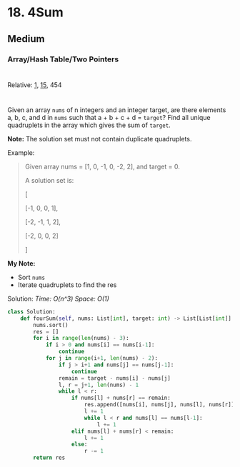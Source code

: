 # 18. 4Sum
## Medium
### Array/Hash Table/Two Pointers
#
Relative: [1](https://github.com/Yiyang-C/LeetCode/blob/master/0001~0100/0001_Two%20Sum.md), [15](https://github.com/Yiyang-C/LeetCode/blob/master/0001~0100/0015_3Sum.md), 454
#

Given an array ```nums``` of n integers and an integer target, are there elements a, b, c, and d in ```nums``` such that a + b + c + d = ```target```? Find all unique quadruplets in the array which gives the sum of ```target```.

**Note:** 
The solution set must not contain duplicate quadruplets.

Example:
> Given array nums = [1, 0, -1, 0, -2, 2], and target = 0.
> 
> A solution set is:
>
> [
>
>  [-1,  0, 0, 1],
>
>  [-2, -1, 1, 2],
>
>  [-2,  0, 0, 2]
>
> ]

**My Note:**
* Sort ```nums```
* Iterate quadruplets to find the res

Solution:
*Time: O(n^3)*
*Space: O(1)*
```python
class Solution:
    def fourSum(self, nums: List[int], target: int) -> List[List[int]]:
        nums.sort()
        res = []
        for i in range(len(nums) - 3):
            if i > 0 and nums[i] == nums[i-1]:
                continue
            for j in range(i+1, len(nums) - 2):
                if j > i+1 and nums[j] == nums[j-1]:
                    continue
                remain = target - nums[i] - nums[j]
                l, r = j+1, len(nums) - 1
                while l < r:
                    if nums[l] + nums[r] == remain:
                        res.append([nums[i], nums[j], nums[l], nums[r]])
                        l += 1
                        while l < r and nums[l] == nums[l-1]:
                            l += 1
                    elif nums[l] + nums[r] < remain:
                        l += 1
                    else:
                        r -= 1
        return res
```
